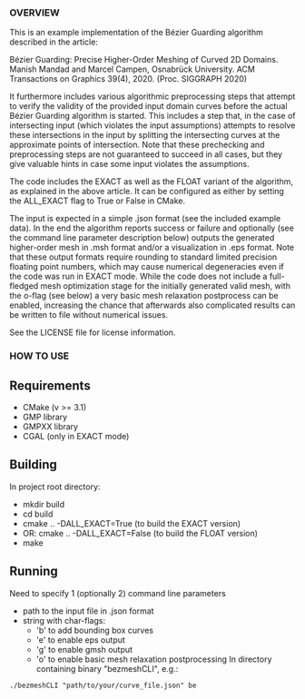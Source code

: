 ### OVERVIEW

This is an example implementation of the Bézier Guarding algorithm described in the article:

Bézier Guarding: Precise Higher-Order Meshing of Curved 2D Domains.
Manish Mandad and Marcel Campen, Osnabrück University.
ACM Transactions on Graphics 39(4), 2020. (Proc. SIGGRAPH 2020)

It furthermore includes various algorithmic preprocessing steps that attempt to verify the validity of the provided input domain curves before the actual Bézier Guarding algorithm is started. This includes a step that, in the case of intersecting input (which violates the input assumptions) attempts to resolve these intersections in the input by splitting the intersecting curves at the approximate points of intersection. Note that these prechecking and preprocessing steps are not guaranteed to succeed in all cases, but they give valuable hints in case some input violates the assumptions.

The code includes the EXACT as well as the FLOAT variant of the algorithm, as explained in the above article. It can be configured as either by setting the ALL_EXACT flag to True or False in CMake.

The input is expected in a simple .json format (see the included example data). In the end the algorithm reports success or failure and optionally (see the command line parameter description below) outputs the generated higher-order mesh in .msh format and/or a visualization in .eps format. Note that these output formats require rounding to standard limited precision floating point numbers, which may cause numerical degeneracies even if the code was run in EXACT mode. While the code does not include a full-fledged mesh optimization stage for the initially generated valid mesh, with the o-flag (see below) a very basic mesh relaxation postprocess can be enabled, increasing the chance that afterwards also complicated results can be written to file without numerical issues.

See the LICENSE file for license information.



### HOW TO USE

## Requirements

* CMake (v >= 3.1)
* GMP library
* GMPXX library
* CGAL (only in EXACT mode)

## Building

In project root directory:
* mkdir build
* cd build
* cmake .. -DALL_EXACT=True (to build the EXACT version)
* OR: cmake .. -DALL_EXACT=False (to build the FLOAT version)
* make

## Running

Need to specify 1 (optionally 2) command line parameters
  * path to the input file in .json format
  * string with char-flags:
     * 'b' to add bounding box curves
     * 'e' to enable eps output
     * 'g' to enable gmsh output
     * 'o' to enable basic mesh relaxation postprocessing
In directory containing binary "bezmeshCLI", e.g.:
```
./bezmeshCLI "path/to/your/curve_file.json" be
```
